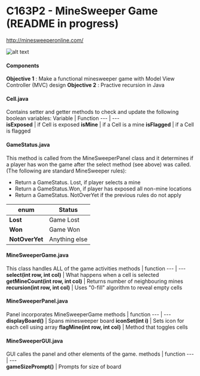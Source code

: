 # C163P2 - MineSweeper Game (README in progress)
http://minesweeperonline.com/

![alt text](https://i.imgur.com/RzONGT9.png)
#### Components
**Objective 1** : Make a functional minesweeper game with Model View Controller (MVC) design
**Objective 2** : Practive recursion in Java

#### Cell.java
Contains setter and getter methods to check and update the following boolean variables: 
Variable | Function 
---   | ---   
**isExposed**   | if Cell is exposed
**isMine** | if a Cell is a mine
**isFlagged**  | if a Cell is flagged

#### GameStatus.java
This method is called from the MineSweeperPanel class and it determines if a player has won the game after the select method (see above) was called. (The following are standard MineSweeper rules):
- Return a GameStatus. Lost, if player selects a mine
- Return a GameStatus.Won,  if player has exposed all non-mine locations
- Return a GameStatus. NotOverYet if the previous rules do not apply

enum | Status 
---   | ---   
**Lost**   | Game Lost
**Won** | Game Won
**NotOverYet**  | Anything else

#### MineSweeperGame.java
This class handles ALL of the game activities
methods | function 
---   | ---   
**select(int row, int col)**   | What happens when a cell is selected
**getMineCount(int row, int col)** | Returns number of neighbouring mines
**recursion(int row, int col)**  | Uses "0-fill" algorithm to reveal empty cells
#### MineSweeperPanel.java
Panel incorporates MineSweeperGame
methods | function 
---   | ---   
**displayBoard()**   | Spans minesweeper board
**iconSet(int i)** | Sets icon for each cell using array
**flagMine(int row, int col)**  | Method that toggles cells

#### MineSweeperGUI.java
GUI calles the panel and other elements of the game.
methods | function 
---   | ---   
**gameSizePrompt()**   | Prompts for size of board



